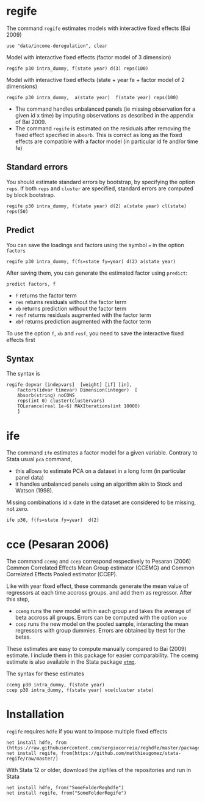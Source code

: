 

# regife

The command `regife` estimates models with interactive fixed effects (Bai 2009)


```
use "data/income-deregulation", clear
```

Model with interactive fixed effects (factor model of 3 dimension)
```
regife p30 intra_dummy, f(state year) d(3) reps(100)
```

Model with interactive fixed effects (state + year fe + factor model of 2 dimensions)

```
regife p30 intra_dummy,  a(state year)  f(state year) reps(100)
```


- The command handles unbalanced panels (ie missing observation for a given id x time) by imputing observations as described in the appendix of Bai 2009.
- The command `regife` is estimated on the residuals after removing the fixed effect specified in `absorb`. This is correct as long as the fixed effects are compatible with a factor model (in particular id fe and/or time fe)




## Standard errors


You should estimate standard errors by bootstrap, by specifying the option `reps`. If both `reps` and `cluster` are specified, standard errors are computed by block bootstrap.

```
regife p30 intra_dummy, f(state year) d(2) a(state year) cl(state) reps(50)
```


## Predict

You can save the loadings and factors using the symbol `=` in the option `factors`

```
regife p30 intra_dummy, f(fs=state fy=year) d(2) a(state year)  
```


After saving them,  you can generate the estimated factor using `predict`:

```
predict factors, f
```
- `f` returns the factor term
- `res` returns residuals without the factor term
- `xb` returns prediction without the factor term
- `resf` returns residuals augmented with the factor term
- `xbf` returns prediction augmented with the factor term

To use the option `f`, `xb` and `resf`, you need to save the interactive fixed effects first








## Syntax
The syntax is

```
regife depvar [indepvars]  [weight] [if] [in], 
	Factors(idvar timevar) Dimension(integer)  [
	Absorb(string) noCONS 
	reps(int 0) cluster(clustervars)
	TOLerance(real 1e-6) MAXIterations(int 10000) 
	]
```





# ife
The command `ife` estimates a factor model for a given variable. Contrary to Stata usual `pca` command, 
- this allows to estimate PCA on a dataset in a long form (in particular panel data)
- it handles unbalanced panels using an algorithm akin to Stock and Watson (1998). 

Missing combinations id x date in the dataset are considered to be missing, not zero.

```
ife p30, f(fs=state fy=year)  d(2)
```

# cce (Pesaran 2006)

The command `ccemg` and `ccep` correspond respectively to Pesaran (2006) Common Correlated Effects Mean Group estimator (CCEMG) and Common Correlated Effects Pooled estimator (CCEP). 

Like with year fixed effect, these commands generate the mean value of regressors at each time accross groups. and add them as regressor. After this step,
- `ccemg` runs the new model within each group and takes the average of beta accross all groups. Errors can be computed with the option `vce`
- `ccep` runs the new model on the pooled sample, interacting the mean regressors with group dummies. Errors are obtained by ttest for the betas.

These estimates are easy to compute manually compared to Bai (2009) estimate. I include them in this package for easier comparability. The ccemg estimate is also available in the Stata package [`xtmg`](https://ideas.repec.org/c/boc/bocode/s457238.html). 

The syntax for these estimates

```
ccemg p30 intra_dummy, f(state year)
ccep p30 intra_dummy, f(state year) vce(cluster state)
```




# Installation

`regife` requires `hdfe` if you want to impose multiple fixed effects

```
net install hdfe, from (https://raw.githubusercontent.com/sergiocorreia/reghdfe/master/package/)
net install regife, from(https://github.com/matthieugomez/stata-regife/raw/master/)
```

With Stata 12 or older, download the zipfiles of the repositories and run in Stata
```
net install hdfe, from("SomeFolderReghdfe")
net install regife, from("SomeFolderRegife")
```